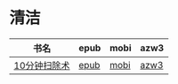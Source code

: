 # 清洁

| 书名 | epub | mobi | azw3 |
| --- | --- | --- | --- |
| [10分钟扫除术](http://ct.dalanmei.com/f/31084289-571913090-71f967) | [epub](http://ct.dalanmei.com/f/31084289-571913090-71f967) | [mobi](http://ct.dalanmei.com/f/31084289-571556226-3a9e84) | [azw3](http://ct.dalanmei.com/f/31084289-572203492-1ec573) |
